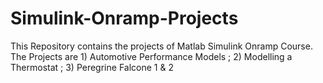 # Simulink-Onramp-Projects
This Repository contains the projects of Matlab Simulink Onramp Course. The Projects are 1) Automotive Performance Models ; 2) Modelling a Thermostat ; 3) Peregrine Falcone 1 &amp; 2 

